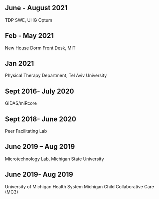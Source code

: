 ## June - August 2021
TDP SWE, UHG Optum

## Feb - May 2021
New House Dorm Front Desk, MIT

## Jan 2021
Physical Therapy Department, Tel Aviv University

## Sept 2016- July 2020
GIDAS/miRcore

## Sept 2018- June 2020
Peer Facilitating Lab   

## June 2019 – Aug 2019
Microtechnology Lab, Michigan State University

## June 2019- Aug 2019
University of Michigan Health System Michigan Child Collaborative Care (MC3)        

